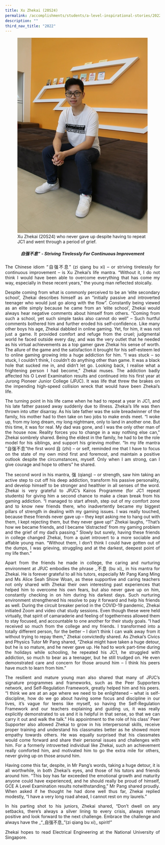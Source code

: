 ```yaml
---
title: Xu Zhekai (20S24)
permalink: /accomplishments/students/a-level-inspirational-stories/2022/xuzhekai/
description: ""
third_nav_title: "2022"
---
```

<figure>
<img src="/images/Zhekai.jpg">
<figcaption>Xu Zhekai (20S24) who never gave up despite having to repeat JC1 and went through a period of grief.</figcaption>
</figure>

<div align=justify>
<center><h5>自强不息” - Striving Tirelessly For Continuous Improvement</h5></center>

<p>
The Chinese idiom “自强不息” (zi qiang bu xi) – or striving tirelessly for continuous improvement – is Xu Zhekai’s life mantra. “Without it, I do not think I would have been able to overcome everything that has come my way, especially in these recent years,” the young man reflected stoically.</p>

<p>
Despite coming from what is commonly perceived to be an ‘elite secondary school’, Zhekai describes himself as an “initially passive and introverted teenager who would just go along with the flow”. Constantly being viewed as an elite simply because he came from an ‘elite school’, Zhekai would always hear negative comments about himself from others. “Coming from such a school, yet such simple tasks also cannot do well” – Such hurtful comments bothered him and further eroded his self-confidence. Like many other boys his age, Zhekai dabbled in online gaming. Yet, for him, it was not just a game. It provided comfort and refuge from the cruel; judgmental world he faced outside every day, and was the very outlet that he needed as his virtual achievements as a top gamer gave Zhekai his sense of worth. The allure of the game and the satisfaction it brought for his self-esteem led to online gaming growing into a huge addiction for him. “I was stuck – so stuck, I couldn’t think, I couldn’t do anything other than game. It was a black hole that sucked me in, and didn’t let go. Looking back, I realise what a frightening person I had become,” Zhekai muses. The addiction badly affected his O Level Examination results and continued into his first year at Jurong Pioneer Junior College (JPJC). It was life that threw the brakes on the impending high-speed collision wreck that would have been Zhekai’s life.</p>

<p>
The turning point in his life came when he had to repeat a year in JC1, and his late father passed away suddenly due to illness. Zhekai’s life was then thrown into utter disarray. As his late father was the sole breadwinner of the family, his mother had to then take on two jobs to make ends meet. “I woke up, from my long dream, my long nightmare, only to land in another one. But this time, it was for real. My dad was gone, and I was the only other man of the house now. Reality forces you to change in a way nothing else can,” Zhekai sombrely shared. Being the eldest in the family, he had to be the role model for his siblings, and support his grieving mother. “In my life mantra “自强不息”the first word 自 (zhi) – or self, reminded me that I have to focus on the state of my own mind first and foremost, and maintain a positive outlook despite the circumstances, myself. Only when I am strong, can I give courage and hope to others” he shared.</p>

<p>
The second word in his mantra, 强 (qiang) – or strength, saw him taking an active step to cut off his deep addiction, transform his passive personality, and develop himself to be stronger and healthier in all senses of the word. Zhekai is very grateful to JPJC’s Kairos Programme (for JC1 repeat students) for giving him a second chance to make a clean break from his gaming addiction. “I managed to start afresh, step out of my comfort zone and to know new friends there, who inadvertently became my biggest pillars of strength in dealing with my gaming issues. I was really touched, because these friends never gave up – they kept asking me to hang out with them, I kept rejecting them, but they never gave up!” Zhekai laughs, “That’s how we became friends, and I became ‘distracted’ from my gaming problem and the grief of my dad’s passing.” Slowly but surely, having these friends in college changed Zhekai, from a quiet introvert to a more sociable and affable young man. “Without them, I don’t think I could have gotten out of the dumps, I was grieving, struggling and at the darkest, deepest point of my life then.”</p>

<p>
Apart from the friends he made in college, the caring and nurturing environment at JPJC embodies the phrase _不息 (bu xi)_ in his mantra for Zhekai. He is forever grateful to all his tutors, especially Mr Pang Kang Ming and Ms Alice Seah Shiow Woan, as these supportive and caring teachers not only shared with Zhekai their own interesting past experiences that helped him to overcome his own fears, but also never gave up on him, constantly checking in on him during his darkest days. Such nurturing environment strengthened his resolve to pay it forward and help his friends as well. During the circuit breaker period in the COVID-19 pandemic, Zhekai initiated Zoom and video chat study sessions. Even though these were held virtually, that spirit of camaraderie and feeling of togetherness allowed them to stay focused, and accountable to one another for their study goals. “I had received so much from the college and my friends. I transformed into a totally different person, for the better – I don’t think I can walk away from it without trying to repay them,” Zhekai convictedly shared. As Zhekai’s Civics and Physics Tutor Mr Pang shared, “Zhekai might have taken a huge detour, but he is so mature, and he never gave up. He had to work part-time during the holidays while schooling, he repeated his JC1, he struggled with addiction, so much to bear as a teenager, but he still trudged on. He even demonstrated care and concern for those around him – I think his peers have much to learn from him.”</p>

<p>
The resilient and mature young man also shared that many of JPJC’s signature programmes and frameworks, such as the Peer Supporters network, and Self-Regulation Framework, greatly helped him and his peers. “I think we are at an age where we need to be enlightened – what is self-discipline, how do we go about having some focus and discipline in our lives, it’s vague for teens like myself, so having the Self-Regulation Framework and our teachers explaining and guiding us, it was really explicitly demonstrated to us and it is helpful in that sense, so that we can carry it out and walk the talk.” His appointment to the role of his class’ Peer Supporter also allowed Zhekai to grow in his interpersonal skills, receive proper training and understand his classmates better as he showed more empathy towards others. He was equally surprised that his classmates would come forward and share their personal issues and challenges with him. For a formerly introverted individual like Zhekai, such an achievement really comforted him, and motivated him to go the extra mile for others, never giving up on those around him.</p>

<p>
Having come this far, despite, in Mr Pang’s words, taking a huge detour, it is all worthwhile, in both Zhekai’s eyes, and those of his tutors and friends around him. “This boy has far exceeded the emotional growth and maturity anyone could have experienced, and he should really be proud of himself, GCE A Level Examination results notwithstanding,” Mr Pang shared proudly. When asked if he thought he had done well thus far, Zhekai replied modestly, “I have a very long road ahead, I cannot rest on my laurels.”</p>

<p>
In his parting shot to his juniors, Zhekai shared, “Don’t dwell on any setbacks, there’s always a silver lining to every crisis, always remain positive and look forward to the next challenge. Embrace the challenge and always have the _“_自强不息_”(zi qiang bu xi)_ spirit!”</p>

<p>
Zhekai hopes to read Electrical Engineering at the National University of Singapore.</p>